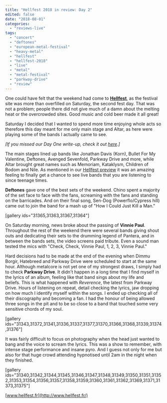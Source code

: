 ```yaml
---
title: "Hellfest 2018 in review: Day 2"
edited: false
date: "2018-08-01"
categories:
  - "reviews-live"
tags:
  - "concert"
  - "deftones"
  - "european-metal-festival"
  - "heavy-metal"
  - "hellfest"
  - "hellfest-2018"
  - "live"
  - "metal"
  - "metal-festival"
  - "parkway-drive"
  - "review"
---
```


One could have felt that the weekend had come to [**Hellfest**](http://www.hellfest.fr/), as the festival site was more than overfilled on Saturday, the second fest day. That was not a problem; people there did not give much of a damn about the melting heat or the overcrowded sites. Good music and cold beer made it all great!

Saturday I decided that I wanted to spend more time enjoying whole acts so therefore this day meant for me only main stage and Altar, as here were playing some of the bands I actually came to see.

_\[If you missed our Day One write-up, check it out [here](https://www.hellbound.ca/2018/07/hellfest-2018-in-review-day-1/).\]_

The main stages lined up bands like Jonathan Davis (Korn), Bullet For My Valentine, Deftones, Avenged Sevenfold, Parkway Drive and more, while Altar brought great names such as Memoriam, Kataklysm, Children of Bodom and Nile. As mentioned in our [Hellfest preview](https://www.hellbound.ca/2018/02/hellfest-2018-preview/) it was an amazing feeling to finally get a chance to see live bands that you are listening to since teenage times.

**Deftones** gave one of the best sets of the weekend. Chino spent a majority of the set face to face with the fans, screaming with the fans and standing on the barricades. And on their final song, Sen-Dog (Powerflo/Cypress hill) came out to join the band for a mash up of "How I Could Just Kill a Man."

\[gallery ids="31365,31363,31367,31364"\]

On Saturday morning, news broke about the passing of **Vinnie Paul**. Throughout the rest of the weekend there were several bands giving shout outs and dedicating their sets to the drumming legend of Pantera, and in between the bands sets, the video screens paid tribute. Even a sound man tested the mics with "Check, Check, Vinnie Paul, 1, 2, 3, Vinnie Paul."

Hard decisions had to be made at the end of the evening when Dimmu Borgir, Hatebreed and Parkway Drive were scheduled to start at the same hour. Although metalcore is not yet one of my strongest draws, I simply had to check **Parkway Drive**. It didn't happen in a long time that I find myself in the lyrics of an album, feeling like that band sings about my life and beliefs. This is what happened with _Reverence_, the latest from Parkway Drive. Hours of listening on repeat, detail checking the lyrics, jaw dropping on how much I identify myself within the songs. I ended up checking all of their discography and becoming a fan. I had the honour of being allowed three songs in the pit and to be so close to a band that touched some very sensitive chords of my soul.

\[gallery ids="31343,31372,31341,31336,31337,31377,31370,31366,31368,31339,31374,31376"\]

It was fairly difficult to focus on photography when the head just wanted to bang and the voice to scream the lyrics. This was a show to remember, with intense stage performance and insane pyro. And I guess not only for me but also for that huge crowd attending hypnotised until 2am in the night when they finished.

\[gallery ids="31340,31342,31344,31345,31346,31347,31348,31349,31350,31351,31352,31353,31354,31356,31357,31358,31359,31360,31361,31362,31369,31371,31373,31375"\]

[www.hellfest.fr](http://www.hellfest.fr/)
